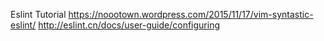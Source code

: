 Eslint Tutorial
https://noootown.wordpress.com/2015/11/17/vim-syntastic-eslint/
http://eslint.cn/docs/user-guide/configuring
